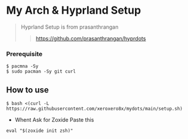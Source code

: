 # My Arch & Hyprland Setup 

> Hyprland Setup is from prasanthrangan 
>
>> https://github.com/prasanthrangan/hyprdots

### Prerequisite 

```
$ pacmna -Sy
$ sudo pacman -Sy git curl 
```

## How to use

```
$ bash <(curl -L https://raw.githubusercontent.com/xeroxero8x/mydots/main/setup.sh)
```
- Whent Ask for Zoxide Paste this
```
eval "$(zoxide init zsh)"
```
